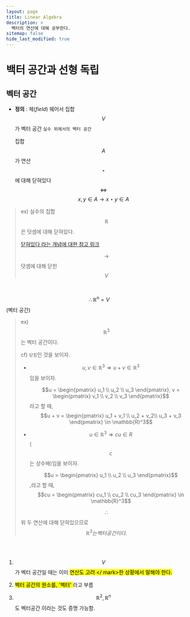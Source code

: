 ```yaml
---
layout: page
title: Linear Algebra
description: >
  벡터의 연산에 대해 공부한다.
sitemap: false
hide_last_modified: true
---
```



# 백터 공간과 선형 독립



## 벡터 공간

* **정의** :  체(*field*) 웨어서 집합 $$V$$가 벡터 공간
  `실수 위에서의 벡터 공간`
  <br>

  집합 $$A$$가 연산 $$\star$$에 대해 닫혀있다  $$\Leftrightarrow$$ $$x,y \in A \rightarrow x \star y \in A$$

> ex) 실수의 집합 $$\mathbb{R}$$은 덧셈에 대해 닫혀있다.
>
> [닫혀있다 라는 개념에 대한 참고 링크](https://j1w2k3.tistory.com/306)
>
> $$\rightarrow$$ 덧셈에 대해 닫힌 $$V$$
>
> 

<br>

$$\therefore \mathbb{R}^n = V$$(벡터 공간)

> ex) $$\mathbb{R}^3$$는 벡터 공간이다.
> 
>
> cf) `닫힘`인 것을 보이자.
>
> * $$u, v \in \mathbb{R}^3 \Rightarrow u+v \in \mathbb{R}^3$$임을 보이자.
>
>   $$u = \begin{pmatrix} u_1 \\ u_2 \\ u_3 \end{pmatrix}, v = \begin{pmatrix} v_1 \\ v_2 \\ v_3 \end{pmatrix}$$ 라고 할 때,
>   $$u + v = \begin{pmatrix} u_1 + v_1 \\ u_2  + v_2\\ u_3 + v_3 \end{pmatrix} \in \mathbb{R}^3$$
>
> * $$u \in \mathbb{R}^3 \Rightarrow cu \in R$$($$c$$는 상수배)임을 보이자.
>
>   $$u = \begin{pmatrix} u_1 \\ u_2 \\ u_3 \end{pmatrix}$$,라고 할 때,
>   $$cu = \begin{pmatrix} cu_1 \\ cu_2 \\ cu_3 \end{pmatrix} \in \mathbb{R}^3$$
>
> $$\therefore$$ 위 두 연산에 대해 닫혀있으므로 $$\mathbb{R}^3는 벡터 공간이다.$$

<br><br>

1. $$V$$가 벡터 공간일 때는 이미 <mark>연산도 고려 </ mark>한 상황에서 말해야 한다.

2. <mark>벡터 공간의 원소를, '벡터' </mark>라고 부름

3. $$\mathbb{R}^2, \mathbb{R}^n$$도 벡터공간 이라는 것도 증명 가능함.









